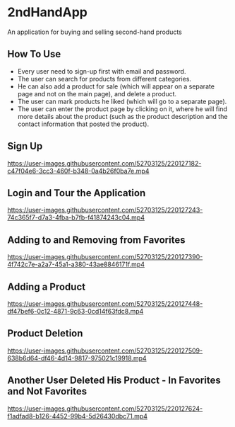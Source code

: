# 2ndHandApp

An application for buying and selling second-hand products

## How To Use

* Every user need to sign-up first with email and password.
* The user can search for products from different categories.
* He can also add a product for sale (which will appear on a separate page and not on the main page), and delete a product.
* The user can mark products he liked (which will go to a separate page).
* The user can enter the product page by clicking on it, where he will find more details about the product (such as the product description and the contact information that posted the product).

## Sign Up 
https://user-images.githubusercontent.com/52703125/220127182-c47f04e6-3cc3-460f-b348-0a4b26f0ba7e.mp4

## Login and Tour the Application
https://user-images.githubusercontent.com/52703125/220127243-74c365f7-d7a3-4fba-b7fb-f41874243c04.mp4

## Adding to and Removing from Favorites
https://user-images.githubusercontent.com/52703125/220127390-4f742c7e-a2a7-45a1-a380-43ae8846171f.mp4

## Adding a Product
https://user-images.githubusercontent.com/52703125/220127448-df47bef6-0c12-4871-9c63-0cd14f63fdc8.mp4

## Product Deletion
https://user-images.githubusercontent.com/52703125/220127509-638b6d64-df46-4d14-9817-975021c19918.mp4

## Another User Deleted His Product - In Favorites and Not Favorites
https://user-images.githubusercontent.com/52703125/220127624-f1adfad8-b126-4452-99b4-5d26430dbc71.mp4










